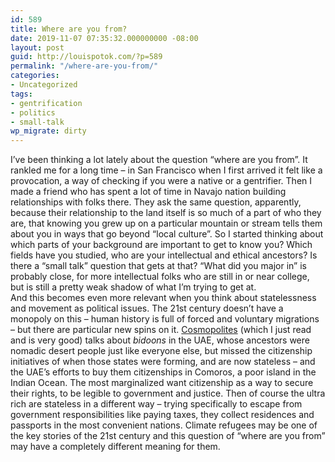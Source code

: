 ```yaml
---
id: 589
title: Where are you from?
date: 2019-11-07 07:35:32.000000000 -08:00
layout: post
guid: http://louispotok.com/?p=589
permalink: "/where-are-you-from/"
categories:
- Uncategorized
tags:
- gentrification
- politics
- small-talk
wp_migrate: dirty
---
```

I&#8217;ve been thinking a lot lately about the question &#8220;where are you from&#8221;. It rankled me for a long time &#8211; in San Francisco when I first arrived it felt like a provocation, a way of checking if you were a native or a gentrifier. Then I made a friend who has spent a lot of time in Navajo nation building relationships with folks there. They ask the same question, apparently, because their relationship to the land itself is so much of a part of who they are, that knowing you grew up on a particular mountain or stream tells them about you in ways that go beyond &#8220;local culture&#8221;. So I started thinking about which parts of your background are important to get to know you? Which fields have you studied, who are your intellectual and ethical ancestors? Is there a &#8220;small talk&#8221; question that gets at that? &#8220;What did you major in&#8221; is probably close, for more intellectual folks who are still in or near college, but is still a pretty weak shadow of what I&#8217;m trying to get at.   
And this becomes even more relevant when you think about statelessness and movement as political issues. The 21st century doesn&#8217;t have a monopoly on this &#8211; human history is full of forced and voluntary migrations &#8211; but there are particular new spins on it. <a rel="noreferrer noopener" href="https://www.amazon.com/Cosmopolites-Coming-Citizen-Columbia-Reports/dp/099097636X" target="_blank">Cosmopolites</a> (which I just read and is very good) talks about _bidoons_ in the UAE, whose ancestors were nomadic desert people just like everyone else, but missed the citizenship initiatives of when those states were forming, and are now stateless &#8211; and the UAE&#8217;s efforts to buy them citizenships in Comoros, a poor island in the Indian Ocean. The most marginalized want citizenship as a way to secure their rights, to be legible to government and justice. Then of course the ultra rich are stateless in a different way &#8211; trying specifically to escape from government responsibilities like paying taxes, they collect residences and passports in the most convenient nations. Climate refugees may be one of the key stories of the 21st century and this question of &#8220;where are you from&#8221; may have a completely different meaning for them.